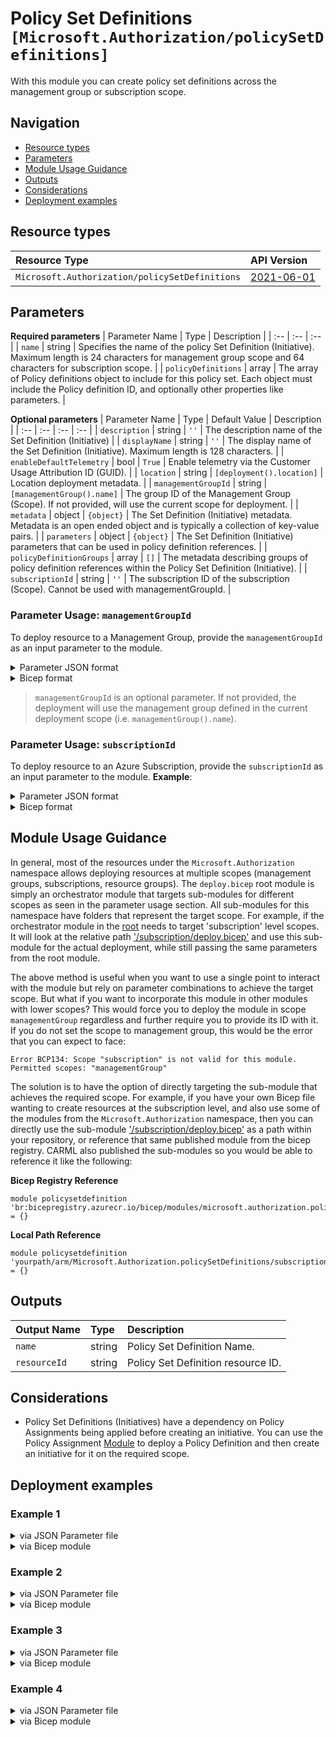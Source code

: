 # Policy Set Definitions `[Microsoft.Authorization/policySetDefinitions]`

With this module you can create policy set definitions across the management group or subscription scope.

## Navigation

- [Resource types](#Resource-types)
- [Parameters](#Parameters)
- [Module Usage Guidance](#Module-Usage-Guidance)
- [Outputs](#Outputs)
- [Considerations](#Considerations)
- [Deployment examples](#Deployment-examples)

## Resource types

| Resource Type | API Version |
| :-- | :-- |
| `Microsoft.Authorization/policySetDefinitions` | [2021-06-01](https://docs.microsoft.com/en-us/azure/templates/Microsoft.Authorization/2021-06-01/policySetDefinitions) |

## Parameters

**Required parameters**
| Parameter Name | Type | Description |
| :-- | :-- | :-- |
| `name` | string | Specifies the name of the policy Set Definition (Initiative). Maximum length is 24 characters for management group scope and 64 characters for subscription scope. |
| `policyDefinitions` | array | The array of Policy definitions object to include for this policy set. Each object must include the Policy definition ID, and optionally other properties like parameters. |

**Optional parameters**
| Parameter Name | Type | Default Value | Description |
| :-- | :-- | :-- | :-- |
| `description` | string | `''` | The description name of the Set Definition (Initiative) |
| `displayName` | string | `''` | The display name of the Set Definition (Initiative). Maximum length is 128 characters. |
| `enableDefaultTelemetry` | bool | `True` | Enable telemetry via the Customer Usage Attribution ID (GUID). |
| `location` | string | `[deployment().location]` | Location deployment metadata. |
| `managementGroupId` | string | `[managementGroup().name]` | The group ID of the Management Group (Scope). If not provided, will use the current scope for deployment. |
| `metadata` | object | `{object}` | The Set Definition (Initiative) metadata. Metadata is an open ended object and is typically a collection of key-value pairs. |
| `parameters` | object | `{object}` | The Set Definition (Initiative) parameters that can be used in policy definition references. |
| `policyDefinitionGroups` | array | `[]` | The metadata describing groups of policy definition references within the Policy Set Definition (Initiative). |
| `subscriptionId` | string | `''` | The subscription ID of the subscription (Scope). Cannot be used with managementGroupId. |


### Parameter Usage: `managementGroupId`

To deploy resource to a Management Group, provide the `managementGroupId` as an input parameter to the module.


<details>

<summary>Parameter JSON format</summary>

```json
"managementGroupId": {
    "value": "contoso-group"
}
```

</details>


<details>

<summary>Bicep format</summary>

```bicep
managementGroupId: 'contoso-group'
```

</details>
<p>

> `managementGroupId` is an optional parameter. If not provided, the deployment will use the management group defined in the current deployment scope (i.e. `managementGroup().name`).

### Parameter Usage: `subscriptionId`

To deploy resource to an Azure Subscription, provide the `subscriptionId` as an input parameter to the module. **Example**:

<details>

<summary>Parameter JSON format</summary>

```json
"subscriptionId": {
    "value": "12345678-b049-471c-95af-123456789012"
}
```

</details>


<details>

<summary>Bicep format</summary>

```bicep
subscriptionId: '12345678-b049-471c-95af-123456789012'
```

</details>
<p>

## Module Usage Guidance

In general, most of the resources under the `Microsoft.Authorization` namespace allows deploying resources at multiple scopes (management groups, subscriptions, resource groups). The `deploy.bicep` root module is simply an orchestrator module that targets sub-modules for different scopes as seen in the parameter usage section. All sub-modules for this namespace have folders that represent the target scope. For example, if the orchestrator module in the [root](deploy.bicep) needs to target 'subscription' level scopes. It will look at the relative path ['/subscription/deploy.bicep'](./subscription/deploy.bicep) and use this sub-module for the actual deployment, while still passing the same parameters from the root module.

The above method is useful when you want to use a single point to interact with the module but rely on parameter combinations to achieve the target scope. But what if you want to incorporate this module in other modules with lower scopes? This would force you to deploy the module in scope `managementGroup` regardless and further require you to provide its ID with it. If you do not set the scope to management group, this would be the error that you can expect to face:

```bicep
Error BCP134: Scope "subscription" is not valid for this module. Permitted scopes: "managementGroup"
```

The solution is to have the option of directly targeting the sub-module that achieves the required scope. For example, if you have your own Bicep file wanting to create resources at the subscription level, and also use some of the modules from the `Microsoft.Authorization` namespace, then you can directly use the sub-module ['/subscription/deploy.bicep'](./subscription/deploy.bicep) as a path within your repository, or reference that same published module from the bicep registry. CARML also published the sub-modules so you would be able to reference it like the following:

**Bicep Registry Reference**
```bicep
module policysetdefinition 'br:bicepregistry.azurecr.io/bicep/modules/microsoft.authorization.policysetdefinitions.subscription:version' = {}
```
**Local Path Reference**
```bicep
module policysetdefinition 'yourpath/arm/Microsoft.Authorization.policySetDefinitions/subscription/deploy.bicep' = {}
```

## Outputs

| Output Name | Type | Description |
| :-- | :-- | :-- |
| `name` | string | Policy Set Definition Name. |
| `resourceId` | string | Policy Set Definition resource ID. |

## Considerations

- Policy Set Definitions (Initiatives) have a dependency on Policy Assignments being applied before creating an initiative. You can use the Policy Assignment [Module](../policyDefinitions/deploy.bicep) to deploy a Policy Definition and then create an initiative for it on the required scope.

## Deployment examples

<h3>Example 1</h3>

<details>

<summary>via JSON Parameter file</summary>

```json
{
    "$schema": "https://schema.management.azure.com/schemas/2019-04-01/deploymentParameters.json#",
    "contentVersion": "1.0.0.0",
    "parameters": {
        "name": {
            "value": "<<namePrefix>>-mg-min-policySet"
        },
        "policyDefinitions": {
            "value": [
                {
                    "parameters": {
                        "listOfAllowedLocations": {
                            "value": [
                                "australiaeast"
                            ]
                        }
                    },
                    "policyDefinitionId": "/providers/Microsoft.Authorization/policyDefinitions/e56962a6-4747-49cd-b67b-bf8b01975c4c"
                }
            ]
        }
    }
}

```

</details>

<details>

<summary>via Bicep module</summary>

```bicep
module policySetDefinitions './Microsoft.Authorization/policySetDefinitions/deploy.bicep' = {
  name: '${uniqueString(deployment().name)}-policySetDefinitions'
  params: {
    name: '<<namePrefix>>-mg-min-policySet'
    policyDefinitions: [
      {
        parameters: {
          listOfAllowedLocations: {
            value: [
              'australiaeast'
            ]
          }
        }
        policyDefinitionId: '/providers/Microsoft.Authorization/policyDefinitions/e56962a6-4747-49cd-b67b-bf8b01975c4c'
      }
    ]
  }
```

</details>
<p>

<h3>Example 2</h3>

<details>

<summary>via JSON Parameter file</summary>

```json
{
    "$schema": "https://schema.management.azure.com/schemas/2019-04-01/deploymentParameters.json#",
    "contentVersion": "1.0.0.0",
    "parameters": {
        "name": {
            "value": "<<namePrefix>>-mg-policySet"
        },
        "displayName": {
            "value": "[DisplayName] This policy set definition is deployed at management group scope"
        },
        "description": {
            "value": "[Description] This policy set definition is deployed at management group scope"
        },
        "policyDefinitionGroups": {
            "value": [
                {
                    "name": "Network"
                },
                {
                    "name": "ARM"
                }
            ]
        },
        "policyDefinitions": {
            "value": [
                {
                    "groupNames": [
                        "ARM"
                    ],
                    "parameters": {
                        "listOfAllowedLocations": {
                            "value": [
                                "australiaeast"
                            ]
                        }
                    },
                    "policyDefinitionId": "/providers/Microsoft.Authorization/policyDefinitions/e56962a6-4747-49cd-b67b-bf8b01975c4c",
                    "policyDefinitionReferenceId": "Allowed locations_1"
                },
                {
                    "groupNames": [
                        "ARM"
                    ],
                    "parameters": {
                        "listOfAllowedLocations": {
                            "value": [
                                "australiaeast"
                            ]
                        }
                    },
                    "policyDefinitionId": "/providers/Microsoft.Authorization/policyDefinitions/e765b5de-1225-4ba3-bd56-1ac6695af988",
                    "policyDefinitionReferenceId": "Allowed locations for resource groups_1"
                }
            ]
        },
        "metadata": {
            "value": {
                "category": "Security",
                "version": "1"
            }
        },
        "managementGroupId": {
            "value": "<<managementGroupId>>"
        }
    }
}

```

</details>

<details>

<summary>via Bicep module</summary>

```bicep
module policySetDefinitions './Microsoft.Authorization/policySetDefinitions/deploy.bicep' = {
  name: '${uniqueString(deployment().name)}-policySetDefinitions'
  params: {
    name: '<<namePrefix>>-mg-policySet'
    displayName: '[DisplayName] This policy set definition is deployed at management group scope'
    description: '[Description] This policy set definition is deployed at management group scope'
    policyDefinitionGroups: [
      {
        name: 'Network'
      }
      {
        name: 'ARM'
      }
    ]
    policyDefinitions: [
      {
        groupNames: [
          'ARM'
        ]
        parameters: {
          listOfAllowedLocations: {
            value: [
              'australiaeast'
            ]
          }
        }
        policyDefinitionId: '/providers/Microsoft.Authorization/policyDefinitions/e56962a6-4747-49cd-b67b-bf8b01975c4c'
        policyDefinitionReferenceId: 'Allowed locations_1'
      }
      {
        groupNames: [
          'ARM'
        ]
        parameters: {
          listOfAllowedLocations: {
            value: [
              'australiaeast'
            ]
          }
        }
        policyDefinitionId: '/providers/Microsoft.Authorization/policyDefinitions/e765b5de-1225-4ba3-bd56-1ac6695af988'
        policyDefinitionReferenceId: 'Allowed locations for resource groups_1'
      }
    ]
    metadata: {
      category: 'Security'
      version: '1'
    }
    managementGroupId: '<<managementGroupId>>'
  }
```

</details>
<p>

<h3>Example 3</h3>

<details>

<summary>via JSON Parameter file</summary>

```json
{
    "$schema": "https://schema.management.azure.com/schemas/2019-04-01/deploymentParameters.json#",
    "contentVersion": "1.0.0.0",
    "parameters": {
        "name": {
            "value": "<<namePrefix>>-sub-min-policySet"
        },
        "policyDefinitions": {
            "value": [
                {
                    "parameters": {
                        "listOfAllowedLocations": {
                            "value": [
                                "australiaeast"
                            ]
                        }
                    },
                    "policyDefinitionId": "/providers/Microsoft.Authorization/policyDefinitions/e56962a6-4747-49cd-b67b-bf8b01975c4c"
                }
            ]
        },
        "subscriptionId": {
            "value": "<<subscriptionId>>"
        }
    }
}

```

</details>

<details>

<summary>via Bicep module</summary>

```bicep
module policySetDefinitions './Microsoft.Authorization/policySetDefinitions/deploy.bicep' = {
  name: '${uniqueString(deployment().name)}-policySetDefinitions'
  params: {
    name: '<<namePrefix>>-sub-min-policySet'
    policyDefinitions: [
      {
        parameters: {
          listOfAllowedLocations: {
            value: [
              'australiaeast'
            ]
          }
        }
        policyDefinitionId: '/providers/Microsoft.Authorization/policyDefinitions/e56962a6-4747-49cd-b67b-bf8b01975c4c'
      }
    ]
    subscriptionId: '<<subscriptionId>>'
  }
```

</details>
<p>

<h3>Example 4</h3>

<details>

<summary>via JSON Parameter file</summary>

```json
{
    "$schema": "https://schema.management.azure.com/schemas/2019-04-01/deploymentParameters.json#",
    "contentVersion": "1.0.0.0",
    "parameters": {
        "name": {
            "value": "<<namePrefix>>-sub-policySet"
        },
        "displayName": {
            "value": "[DisplayName] This policy set definition is deployed at subscription scope"
        },
        "description": {
            "value": "[Description] This policy set definition is deployed at subscription scope"
        },
        "policyDefinitionGroups": {
            "value": [
                {
                    "name": "Network"
                },
                {
                    "name": "ARM"
                }
            ]
        },
        "policyDefinitions": {
            "value": [
                {
                    "groupNames": [
                        "ARM"
                    ],
                    "parameters": {
                        "listOfAllowedLocations": {
                            "value": [
                                "australiaeast"
                            ]
                        }
                    },
                    "policyDefinitionId": "/providers/Microsoft.Authorization/policyDefinitions/e56962a6-4747-49cd-b67b-bf8b01975c4c",
                    "policyDefinitionReferenceId": "Allowed locations_1"
                },
                {
                    "groupNames": [
                        "ARM"
                    ],
                    "parameters": {
                        "listOfAllowedLocations": {
                            "value": [
                                "australiaeast"
                            ]
                        }
                    },
                    "policyDefinitionId": "/providers/Microsoft.Authorization/policyDefinitions/e765b5de-1225-4ba3-bd56-1ac6695af988",
                    "policyDefinitionReferenceId": "Allowed locations for resource groups_1"
                }
            ]
        },
        "metadata": {
            "value": {
                "category": "Security",
                "version": "1"
            }
        },
        "subscriptionId": {
            "value": "<<subscriptionId>>"
        }
    }
}

```

</details>

<details>

<summary>via Bicep module</summary>

```bicep
module policySetDefinitions './Microsoft.Authorization/policySetDefinitions/deploy.bicep' = {
  name: '${uniqueString(deployment().name)}-policySetDefinitions'
  params: {
    name: '<<namePrefix>>-sub-policySet'
    displayName: '[DisplayName] This policy set definition is deployed at subscription scope'
    description: '[Description] This policy set definition is deployed at subscription scope'
    policyDefinitionGroups: [
      {
        name: 'Network'
      }
      {
        name: 'ARM'
      }
    ]
    policyDefinitions: [
      {
        groupNames: [
          'ARM'
        ]
        parameters: {
          listOfAllowedLocations: {
            value: [
              'australiaeast'
            ]
          }
        }
        policyDefinitionId: '/providers/Microsoft.Authorization/policyDefinitions/e56962a6-4747-49cd-b67b-bf8b01975c4c'
        policyDefinitionReferenceId: 'Allowed locations_1'
      }
      {
        groupNames: [
          'ARM'
        ]
        parameters: {
          listOfAllowedLocations: {
            value: [
              'australiaeast'
            ]
          }
        }
        policyDefinitionId: '/providers/Microsoft.Authorization/policyDefinitions/e765b5de-1225-4ba3-bd56-1ac6695af988'
        policyDefinitionReferenceId: 'Allowed locations for resource groups_1'
      }
    ]
    metadata: {
      category: 'Security'
      version: '1'
    }
    subscriptionId: '<<subscriptionId>>'
  }
```

</details>
<p>
